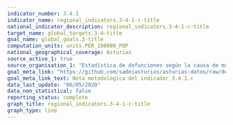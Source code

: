 ```yaml
---
indicator_number: 3.4.1
indicator_name: regional_indicators.3-4-1-c-title
national_indicator_description: regional_indicators.3-4-1-c-title
target_name: global_targets.3-4-title
goal_name: global_goals.3-title
computation_units: units.PER_100000_POP
national_geographical_coverage: Asturias
source_active_1: true
source_organisation_1: "Estadística de defunciones según la causa de muerte, INE"
goal_meta_link: "https://github.com/sadeiasturias/asturias-datos/raw/develop/downloads/methodology/3.4.1.c.pdf"
goal_meta_link_text: Nota metodológica del indicador 3.4.1.c
data_last_update: "06/05/2020"
data_non_statistical: false
reporting_status: complete
graph_title: regional_indicators.3-4-1-c-title
graph_type: line
---
```

